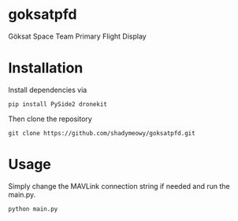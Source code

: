 # goksatpfd
Göksat Space Team Primary Flight Display

# Installation
Install dependencies via

`pip install PySide2 dronekit`

Then clone the repository

`git clone https://github.com/shadymeowy/goksatpfd.git`

# Usage
Simply change the MAVLink connection string if needed and run the main.py.

`python main.py`
